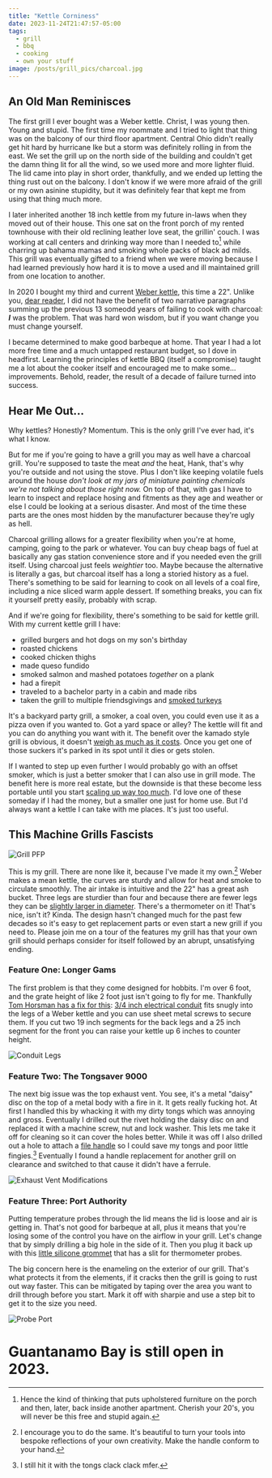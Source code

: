 ```yaml
---
title: "Kettle Corniness"
date: 2023-11-24T21:47:57-05:00
tags:
  - grill
  - bbq
  - cooking
  - own your stuff
image: /posts/grill_pics/charcoal.jpg
---
```

## An Old Man Reminisces
The first grill I ever bought was a Weber kettle. Christ, I was young then. Young and stupid. The first time my roommate and I tried to light that thing was on the balcony of our third floor apartment. Central Ohio didn't really get hit hard by hurricane Ike but a storm was definitely rolling in from the east. We set the grill up on the north side of the building and couldn't get the damn thing lit for all the wind, so we used more and more lighter fluid. The lid came into play in short order, thankfully, and we ended up letting the thing rust out on the balcony. I don't know if we were more afraid of the grill or my own asinine stupidity, but it was definitely fear that kept me from using that thing much more. 

I later inherited another 18 inch kettle from my future in-laws when they moved out of their house. This one sat on the front porch of my rented townhouse with their old reclining leather love seat, the grillin' couch. I was working at call centers and drinking way more than I needed to[^1] while charring up bahama mamas and smoking whole packs of black ad milds. This grill was eventually gifted to a friend when we were moving because I had learned previously how hard it is to move a used and ill maintained grill from one location to another.

In 2020 I bought my third and current [Weber kettle](https://www.homedepot.com/p/Weber-22-in-Original-Kettle-Charcoal-Grill-in-Black-741001/100012014), this time a 22". Unlike you, [dear reader](https://www.youtube.com/watch?v=u981JhkK46o&list=PLpdyXnYZVE553s2ArxXvcHlWtksj0mPbI), I did not have the benefit of two narrative paragraphs summing up the previous 13 someodd years of failing to cook with charcoal: __*I*__ was the problem. That was hard won wisdom, but if you want change you must change yourself. 

I became determined to make good barbeque at home. That year I had a lot more free time and a much untapped restaurant budget, so I dove in headfirst. Learning the principles of kettle BBQ (itself a compromise) taught me a lot about the cooker itself and encouraged me to make some... improvements. Behold, reader, the result of a decade of failure turned into success.

## Hear Me Out...
Why kettles? Honestly? Momentum. This is the only grill I've ever had, it's what I know.

But for me if you're going to have a grill you may as well have a charcoal grill.  You're supposed to taste the meat *and* the heat, Hank, that's why you're outside and not using the stove. Plus I don't like keeping volatile fuels around the house *don't look at my jars of miniature painting chemicals we're not talking about those right now.* On top of that, with gas I have to learn to inspect and replace hosing and fitments as they age and weather or else I could be looking at a serious disaster. And most of the time these parts are the ones most hidden by the manufacturer because they're ugly as hell. 

Charcoal grilling allows for a greater flexibility when you're at home, camping, going to the park or whatever. You can buy cheap bags of fuel at basically any gas station convenience store and if you needed even the grill itself. Using charcoal just feels *weightier* too. Maybe because the alternative is literally a gas, but charcoal itself has a long a storied history as a fuel. There's something to be said for learning to cook on all levels of a coal fire, including a nice sliced warm apple dessert. If something breaks, you can fix it yourself pretty easily, probably with scrap.

And if we're going for flexibility, there's something to be said for kettle grill. With my current kettle grill I have:
- grilled burgers and hot dogs on my son's birthday
- roasted chickens
- cooked chicken thighs
- made queso fundido
- smoked salmon and mashed potatoes *together* on a plank
- had a firepit
- traveled to a bachelor party in a cabin and made ribs
- taken the grill to multiple friendsgivings and [smoked turkeys](https://worstwizard.online/posts/cooking/turking/)

It's a backyard party grill, a smoker, a coal oven, you could even use it as a pizza oven if you wanted to. Got a yard space or alley? The kettle will fit and you can do anything you want with it. The benefit over the kamado style grill is obvious, it doesn't [weigh as much as it costs](https://www.homedepot.com/p/Char-Griller-Akorn-Auto-Kamado-20-inch-Digital-WiFi-Charcoal-Grill-in-Gray-6480/319059752). Once you get one of those suckers it's parked in its spot until it dies or gets stolen.

If I wanted to step up even further I would probably go with an offset smoker, which is just a better smoker that I can also use in grill mode. The benefit here is more real estate, but the downside is that these become less portable until you start [scaling up way too much](https://mattsbbqpits.com/premium-trailer-pit-smokers.html). I'd love one of these someday if I had the money, but a smaller one just for home use. But I'd always want a kettle I can take with me places. It's just too useful. 

## This Machine Grills Fascists
![Grill PFP](/posts/grill_pics/grill_pfp.jpg "My grill, with all its modifications showing.")

This is my grill. There are none like it, because I've made it my own.[^2] Weber makes a mean kettle, the curves are sturdy and allow for heat and smoke to circulate smoothly. The air intake is intuitive and the 22" has a great ash bucket. Three legs are sturdier than four and because there are fewer legs they can be [slightly larger in diameter](https://www.merriam-webster.com/dictionary/foreshadowing). There's a thermometer on it! That's nice, isn't it? Kinda. The design hasn't changed much for the past few decades so it's easy to get replacement parts or even start a new grill if you need to. Please join me on a tour of the features my grill has that your own grill should perhaps consider for itself followed by an abrupt, unsatisfying ending.

### Feature One: Longer Gams
The first problem is that they come designed for hobbits. I'm over 6 foot, and the grate height of like 2 foot just isn't going to fly for me. Thankfully [Tom Horsman has a fix for this](https://youtu.be/0dipbp7sKcc): [3/4 inch electrical conduit](https://www.homedepot.com/p/3-4-in-x-10-ft-Electric-Metallic-Tube-EMT-Conduit-853429/100400406) fits snugly into the legs of a Weber kettle and you can use sheet metal screws to secure them. If you cut two 19 inch segments for the back legs and a 25 inch segment for the front you can raise your kettle up 6 inches to counter height.

![Conduit Legs](/posts/grill_pics/conduit_legs.jpg "3/4 inch conduit fits snugly in the legs, secured by sheet metal screws")

### Feature Two: The Tongsaver 9000
The next big issue was the top exhaust vent. You see, it's a metal "daisy" disc on the top of a metal body with a fire in it. It gets really fucking hot. At first I handled this by whacking it with my dirty tongs which was annoying and gross. Eventually I drilled out the rivet holding the daisy disc on and replaced it with a machine screw, nut and lock washer. This lets me take it off for cleaning so it can cover the holes better. While it was off I also drilled out a hole to attach a [file handle](https://www.homedepot.com/p/Nicholson-4-1-8-in-x-1-1-16-in-Wood-File-Handle-21522N/100183485) so I could save my tongs and poor little fingies.[^3] Eventually I found a handle replacement for another grill on clearance and switched to that cause it didn't have a ferrule.

![Exhaust Vent Modifications](/posts/grill_pics/exhaust_vent_modifications.jpg "The exhaust vent has a handle and can be removed for cleaning.")

### Feature Three: Port Authority

Putting temperature probes through the lid means the lid is loose and air is getting in. That's not good for barbeque at all, plus it means that you're losing some of the control you have on the airflow in your grill. Let's change that by simply drilling a big hole in the side of it. Then you plug it back up with this [little silicone grommet](https://www.amazon.com/LavaLock%C2%AE-Silicon-Grommet-Smoker-Thermometer/dp/B0797GXWLX?th=1) that has a slit for thermometer probes. 

The big concern here is the enameling on the exterior of our grill. That's what protects it from the elements, if it cracks then the grill is going to rust out way faster. This can be mitigated by taping over the area you want to drill through before you start. Mark it off with sharpie and use a step bit to get it to the size you need.

![Probe Port](/posts/grill_pics/probe_port.jpg "A silicone probe port")

# __Guantanamo Bay is still open in 2023.__

[^1]:  Hence the kind of thinking that puts upholstered furniture on the porch and then, later, back inside another apartment. Cherish your 20's, you will never be this free and stupid again. 
[^2]: I encourage you to do the same. It's beautiful to turn your tools into bespoke reflections of your own creativity. Make the handle conform to your hand.
[^3]: I still hit it with the tongs clack clack mfer.
